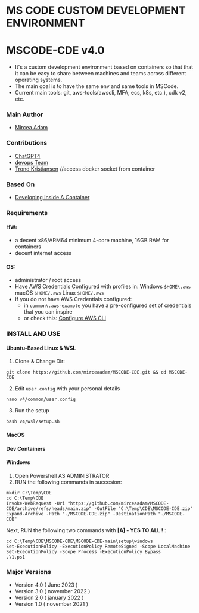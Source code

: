 # MS CODE CUSTOM DEVELOPMENT ENVIRONMENT
# MSCODE-CDE v4.0
- It's a custom development environment based on containers so that that it can be easy to share between machines and teams across different operating systems.
- The main goal is to have the same env and same tools in MSCode.
- Current main tools: git, aws-tools(awscli, MFA, ecs, k8s, etc.), cdk v2, etc.

### Main Author
- [Mircea Adam](https://github.com/mirceaadam)

### Contributions
- [ChatGPT4](https://chat.openai.com/)
- [devops Team](https://google.com)
- [Trond Kristiansen](https://github.com) //access docker socket from container

### Based On
- [Developing Inside A Container](https://code.visualstudio.com/docs/devcontainers/containers#_quick-start-open-an-existing-folder-in-a-container)

### Requirements

#### HW:
- a decent x86/ARM64 minimum 4-core machine, 16GB RAM for containers
- decent internet access

#### OS:
- administrator / root access
- Have AWS Credentials Configured with profiles in:
    Windows `$HOME\.aws`
    macOS `$HOME/.aws`
    Linux `$HOME/.aws`
- If you do not have AWS Credentials configured:
    - in `common\.aws-example` you have a pre-configured set of credentials that you can inspire
    - or check this: [Configure AWS CLI](https://docs.aws.amazon.com/cli/latest/userguide/cli-configure-files.html)

### INSTALL AND USE
#### Ubuntu-Based Linux & WSL
1. Clone & Change Dir:
```
git clone https://github.com/mirceaadam/MSCODE-CDE.git && cd MSCODE-CDE
```
2. Edit `user.config` with your personal details
```
nano v4/common/user.config
```
3. Run the setup
```
bash v4/wsl/setup.sh
```
#### MacOS
#### Dev Containers 
#### Windows

1. Open Powershell AS ADMINISTRATOR
2. RUN the following commands in succesion:
```
mkdir C:\Temp\CDE
cd C:\Temp\CDE
Invoke-WebRequest -Uri "https://github.com/mirceaadam/MSCODE-CDE/archive/refs/heads/main.zip" -OutFile "C:\Temp\CDE\MSCODE-CDE.zip"
Expand-Archive -Path "./MSCODE-CDE.zip" -DestinationPath "./MSCODE-CDE"
```
Next, RUN the following two commands with 
**[A] - YES TO ALL !** :
```
cd C:\Temp\CDE\MSCODE-CDE\MSCODE-CDE-main\setup\windows
Set-ExecutionPolicy -ExecutionPolicy RemoteSigned -Scope LocalMachine 
Set-ExecutionPolicy -Scope Process -ExecutionPolicy Bypass 
.\1.ps1
```

   

### Major Versions 
- Version 4.0 ( June 2023 )
- Version 3.0 ( november 2022 )
- Version 2.0 ( january 2022 )
- Version 1.0 ( november 2021 )
